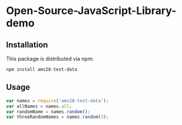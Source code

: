 # Open-Source-JavaScript-Library-demo

## Installation

This package is distributed via npm:

```
npm install ams28-test-data
```

## Usage

```javascript
var names = require('ams28-test-data');
var allNames = names.all;
var randomName = names.random();
var threeRandomNames = names.random(3);
```

